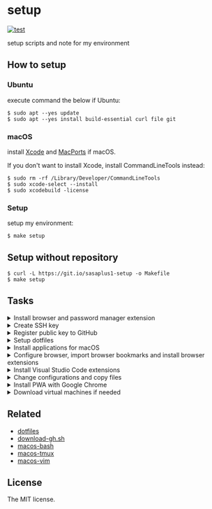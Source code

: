 # setup

[![test](https://github.com/sasaplus1/setup/workflows/test/badge.svg)](https://github.com/sasaplus1/setup/actions?query=workflow%3Atest)

setup scripts and note for my environment

## How to setup

### Ubuntu

execute command the below if Ubuntu:

```console
$ sudo apt --yes update
$ sudo apt --yes install build-essential curl file git
```

### macOS

install [Xcode](https://apps.apple.com/jp/app/xcode/id497799835) and [MacPorts](https://www.macports.org/) if macOS.

If you don't want to install Xcode, install CommandLineTools instead:

```console
$ sudo rm -rf /Library/Developer/CommandLineTools
$ sudo xcode-select --install
$ sudo xcodebuild -license
```

### Setup

setup my environment:

```console
$ make setup
```

## Setup without repository

```console
$ curl -L https://git.io/sasaplus1-setup -o Makefile
$ make setup
```

## Tasks

<details>

<summary>Install browser and password manager extension</summary>

- [ ] [Firefox Developer Edition](https://www.mozilla.org/ja/firefox/developer/)
- Firefox addons
    - [ ] [Bitwarden](https://addons.mozilla.org/ja/firefox/addon/bitwarden-password-manager/)

</details>

<details>

<summary>Create SSH key</summary>

```console
$ mkdir ~/.ssh
$ chmod 0700 ~/.ssh
$ cd ~/.ssh
$ ssh-keygen -t ed25519 -C 'comment' -f [service]_id_ed25519
```

</details>

<details>

<summary>Register public key to GitHub</summary>

```console
$ gh auth login
$ gh ssh-key add -t '[email] / [hostname]' key.pub
```

if you can't use `gh` at this time, use [download-gh.sh](https://github.com/sasaplus1/download-gh.sh).

</details>

<details>

<summary>Setup dotfiles</summary>

```console
$ mkdir -p ~/.ghq/github.com/sasaplus1
$ cd $_
$ git clone ssh://git@github.com/sasaplus1/dotfiles.git
$ cd dotfiles
$ less README.md
$ # setup dotfiles
```

</details>

<details>

<summary>Install applications for macOS</summary>

- [ ] [Bitwarden](https://bitwarden.com/)
- [ ] [Docker Desktop](https://www.docker.com/products/docker-desktop)
- [ ] [Google Chrome Canary](https://www.google.com/chrome/canary/)
- [ ] [Google Chrome](https://www.google.com/chrome/)
- [ ] [Kap](https://getkap.co/)
- [ ] [MeetingBar](https://meetingbar.onrender.com/)
- [ ] [Rectangle](https://rectangleapp.com/)
- [ ] [Safari Technology Preview](https://developer.apple.com/safari/technology-preview/)
- [ ] [Skitch](https://evernote.com/products/skitch)
- [ ] [Vagrant](https://www.vagrantup.com/)
- [ ] [VirtualBox](https://www.virtualbox.org/)
- [ ] [Visual Studio Code](https://code.visualstudio.com/)

</details>

<details>

<summary>Configure browser, import browser bookmarks and install browser extensions</summary>

- [ ] Firefox configurations
- [ ] Firefox bookmarks
- Firefox extensions
    - [ ] [Firefox Multi-Account Containers](https://addons.mozilla.org/ja/firefox/addon/multi-account-containers/)
    - [ ] [Mouse Dictionry](https://addons.mozilla.org/ja/firefox/addon/mousedictionary/)
    - [ ] [OctoLinker](https://addons.mozilla.org/ja/firefox/addon/octolinker/)
    - [ ] [Simple Translate](https://addons.mozilla.org/ja/firefox/addon/simple-translate/)
- [ ] Chrome configurations
- [ ] Chrome bookmarks
- Chrome extensions
    - [ ] [Bitwarden](https://chrome.google.com/webstore/detail/bitwarden-free-password-m/nngceckbapebfimnlniiiahkandclblb)
    - [ ] [Google Analytics Debugger](https://chrome.google.com/webstore/detail/google-analytics-debugger/jnkmfdileelhofjcijamephohjechhna)
    - [ ] [ChromeLens](https://chrome.google.com/webstore/detail/chromelens/idikgljglpfilbhaboonnpnnincjhjkd)
    - [ ] [Google 翻訳](https://chrome.google.com/webstore/detail/google-translate/aapbdbdomjkkjkaonfhkkikfgjllcleb)
    - [ ] [LTTM](https://chrome.google.com/webstore/detail/lttm/jdidcgkdggndpodjbipodfefnpgjooeh)
    - [ ] [ModHeader](https://chrome.google.com/webstore/detail/modheader/idgpnmonknjnojddfkpgkljpfnnfcklj)
    - [ ] [OctoLinker](https://chrome.google.com/webstore/detail/octolinker/jlmafbaeoofdegohdhinkhilhclaklkp)
    - [ ] [Proxy Helper](https://chrome.google.com/webstore/detail/proxy-helper/mnloefcpaepkpmhaoipjkpikbnkmbnic)
    - [ ] [Proxy SwitchyOmega](https://chrome.google.com/webstore/detail/proxy-switchyomega/padekgcemlokbadohgkifijomclgjgif)
    - [ ] [React Developer Tools](https://chrome.google.com/webstore/detail/react-developer-tools/fmkadmapgofadopljbjfkapdkoienihi)
    - [ ] [Redux DevTools](https://chrome.google.com/webstore/detail/redux-devtools/lmhkpmbekcpmknklioeibfkpmmfibljd)
    - [ ] [Web Vitals](https://chrome.google.com/webstore/detail/web-vitals/ahfhijdlegdabablpippeagghigmibma)

</details>

<details>

<summary>Install Visual Studio Code extensions</summary>

- [ ] [Quit Control for VSCode](https://marketplace.visualstudio.com/items?itemName=artdiniz.quitcontrol-vscode)

</details>

<details>

<summary>Change configurations and copy files</summary>

- [ ] System Preferences
- [ ] Set `キーボード => ユーザ辞書`
- [ ] Copy `~/.ssh/config`
- [ ] Copy `$HOME` files

</details>

<details>

<summary>Install PWA with Google Chrome</summary>

- [Amazon Music](https://music.amazon.co.jp/)
- [Slack](https://slack.com)
- [SoundCloud](https://soundcloud.com/)
- [YouTube Music](https://music.youtube.com/)

</details>

<details>

<summary>Download virtual machines if needed</summary>

- [Virtual Machines](https://developer.microsoft.com/en-us/microsoft-edge/tools/vms/)
    - [(ja)](https://developer.microsoft.com/ja-jp/microsoft-edge/tools/vms/)

</details>

## Related

- [dotfiles](https://github.com/sasaplus1/dotfiles)
- [download-gh.sh](https://github.com/sasaplus1/download-gh.sh)
- [macos-bash](https://github.com/sasaplus1/macos-bash)
- [macos-tmux](https://github.com/sasaplus1/macos-tmux)
- [macos-vim](https://github.com/sasaplus1/macos-vim)

## License

The MIT license.

